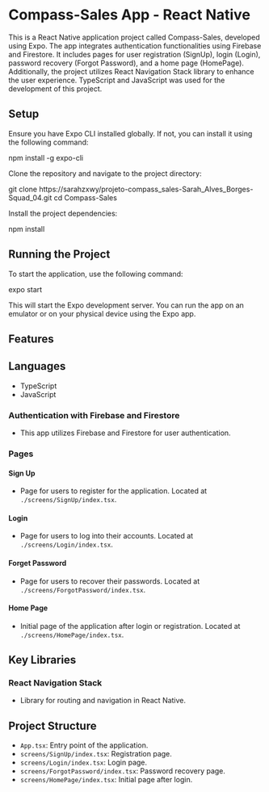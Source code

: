 
# Compass-Sales App - React Native

This is a React Native application project called Compass-Sales, developed using Expo. The app integrates authentication functionalities using Firebase and Firestore. It includes pages for user registration (SignUp), login (Login), password recovery (Forgot Password), and a home page (HomePage). Additionally, the project utilizes React Navigation Stack library to enhance the user experience. TypeScript and JavaScript was used for the development of this project.

## Setup

Ensure you have Expo CLI installed globally. If not, you can install it using the following command:


npm install -g expo-cli


Clone the repository and navigate to the project directory:


git clone https://sarahzxwy/projeto-compass_sales-Sarah_Alves_Borges-Squad_04.git
cd Compass-Sales


Install the project dependencies:


npm install


## Running the Project

To start the application, use the following command:


expo start


This will start the Expo development server. You can run the app on an emulator or on your physical device using the Expo app.

## Features

## Languages

- TypeScript
- JavaScript

### Authentication with Firebase and Firestore

- This app utilizes Firebase and Firestore for user authentication.

### Pages

#### Sign Up

- Page for users to register for the application. Located at `./screens/SignUp/index.tsx`.

#### Login

- Page for users to log into their accounts. Located at `./screens/Login/index.tsx`.

#### Forget Password

- Page for users to recover their passwords. Located at `./screens/ForgotPassword/index.tsx`.

#### Home Page

- Initial page of the application after login or registration. Located at `./screens/HomePage/index.tsx`.

## Key Libraries

### React Navigation Stack

- Library for routing and navigation in React Native.

## Project Structure

- `App.tsx`: Entry point of the application.
- `screens/SignUp/index.tsx`: Registration page.
- `screens/Login/index.tsx`: Login page.
- `screens/ForgotPassword/index.tsx`: Password recovery page.
- `screens/HomePage/index.tsx`: Initial page after login.

